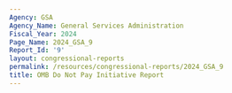 ```yaml
---
Agency: GSA
Agency_Name: General Services Administration
Fiscal_Year: 2024
Page_Name: 2024_GSA_9
Report_Id: '9'
layout: congressional-reports
permalink: /resources/congressional-reports/2024_GSA_9
title: OMB Do Not Pay Initiative Report
---
```

